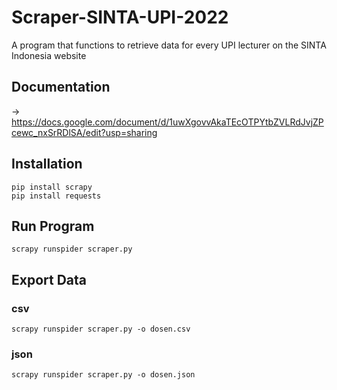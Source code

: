 # Scraper-SINTA-UPI-2022
A program that functions to retrieve data for every UPI lecturer on the SINTA Indonesia website

## Documentation
-> https://docs.google.com/document/d/1uwXgovvAkaTEcOTPYtbZVLRdJvjZPcewc_nxSrRDlSA/edit?usp=sharing

## Installation
    pip install scrapy
    pip install requests

## Run Program
    scrapy runspider scraper.py
    
## Export Data
### csv
    scrapy runspider scraper.py -o dosen.csv
### json
    scrapy runspider scraper.py -o dosen.json
    
